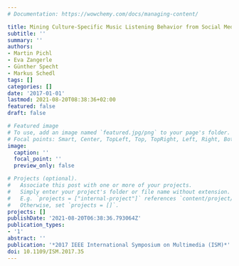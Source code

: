 ```yaml
---
# Documentation: https://wowchemy.com/docs/managing-content/

title: Mining Culture-Specific Music Listening Behavior from Social Media Data
subtitle: ''
summary: ''
authors:
- Martin Pichl
- Eva Zangerle
- Günther Specht
- Markus Schedl
tags: []
categories: []
date: '2017-01-01'
lastmod: 2021-08-20T08:38:36+02:00
featured: false
draft: false

# Featured image
# To use, add an image named `featured.jpg/png` to your page's folder.
# Focal points: Smart, Center, TopLeft, Top, TopRight, Left, Right, BottomLeft, Bottom, BottomRight.
image:
  caption: ''
  focal_point: ''
  preview_only: false

# Projects (optional).
#   Associate this post with one or more of your projects.
#   Simply enter your project's folder or file name without extension.
#   E.g. `projects = ["internal-project"]` references `content/project/deep-learning/index.md`.
#   Otherwise, set `projects = []`.
projects: []
publishDate: '2021-08-20T06:38:36.793064Z'
publication_types:
- '1'
abstract: ''
publication: '*2017 IEEE International Symposium on Multimedia (ISM)*'
doi: 10.1109/ISM.2017.35
---
```

